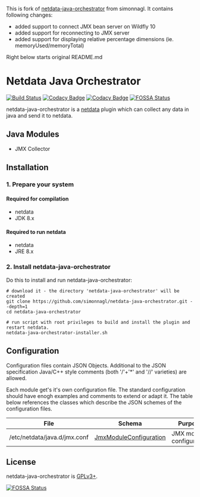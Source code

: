 This is fork of [netdata-java-orchestrator](https://github.com/simonnagl/netdata-java-orchestrator) from simonnagl.
It contains following changes:
- added support to connect JMX bean server on Wildfly 10
- added support for reconnecting to JMX server
- added support for displaying relative percentage dimensions (ie. memoryUsed/memoryTotal)

Right below starts original README.md

# Netdata Java Orchestrator

[![Build Status](https://travis-ci.org/simonnagl/netdata-java-orchestrator.svg?branch=master)](https://travis-ci.org/simonnagl/netdata-java-orchestrator.svg?branch=master)
[![Codacy Badge](https://api.codacy.com/project/badge/Coverage/c5196ea860ba4cb8a47f40c5264cc17f)](https://www.codacy.com/app/simonnagl/netdata-plugin-java-daemon?utm_source=github.com&utm_medium=referral&utm_content=simonnagl/netdata-plugin-java-daemon&utm_campaign=Badge_Coverage)
[![Codacy Badge](https://api.codacy.com/project/badge/Grade/c5196ea860ba4cb8a47f40c5264cc17f)](https://www.codacy.com/app/simonnagl/netdata-plugin-java-daemon?utm_source=github.com&utm_medium=referral&utm_content=simonnagl/netdata-plugin-java-daemon&utm_campaign=badger)
[![FOSSA Status](https://app.fossa.io/api/projects/git%2Bgithub.com%2Fsimonnagl%2Fnetdata-java-orchestrator.svg?type=shield)](https://app.fossa.io/projects/git%2Bgithub.com%2Fsimonnagl%2Fnetdata-java-orchestrator?ref=badge_shield)		

netdata-java-orchestrator is a [netdata](https://github.com/firehol/netdata) plugin which can collect any data in java and send it to netdata.

## Java Modules

- JMX Collector

## Installation

### 1. Prepare your system

#### Required for compilation

- netdata
- JDK 8.x

#### Required to run netdata

- netdata
- JRE 8.x

### 2. Install netdata-java-orchestrator

Do this to install and run netdata-java-orchestrator:

```(sh)
# download it - the directory 'netdata-java-orchestrator' will be created
git clone https://github.com/simonnagl/netdata-java-orchestrator.git --depth=1
cd netdata-java-orchestrator

# run script with root privileges to build and install the plugin and restart netdata.
netdata-java-orchestrator-installer.sh
````

## Configuration

Configuration files contain JSON Objects.
Additional to the JSON specification Java/C++ style comments (both '/'+'*' and '//' varieties) are allowed.

Each module get's it's own configuration file. The standard configuration should have enogh examples and comments to extend or adapt it. The table below references the classes which describe the JSON schemes of the configuration files.

File                         | Schema | Purpose
---------------------------- | ------ | -------
/etc/netdata/java.d/jmx.conf | [JmxModuleConfiguration](https://github.com/simonnagl/netdata-java-orchestrator/blob/master/src/main/java/org/firehol/netdata/module/jmx/configuration/JmxModuleConfiguration.java)| JMX module configuration


## License

netdata-java-orchestrator is [GPLv3+](LICENSE).

 [![FOSSA Status](https://app.fossa.io/api/projects/git%2Bgithub.com%2Fsimonnagl%2Fnetdata-java-orchestrator.svg?type=large)](https://app.fossa.io/projects/git%2Bgithub.com%2Fsimonnagl%2Fnetdata-java-orchestrator?ref=badge_large)
 		
